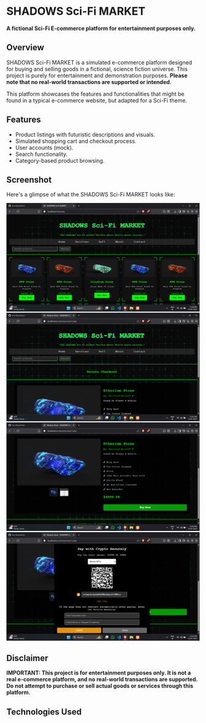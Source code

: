 # SHADOWS Sci-Fi MARKET

**A fictional Sci-Fi E-commerce platform for entertainment purposes only.**

## Overview

SHADOWS Sci-Fi MARKET is a simulated e-commerce platform designed for buying and selling goods in a fictional, science fiction universe.  This project is purely for entertainment and demonstration purposes.  **Please note that no real-world transactions are supported or intended.**

This platform showcases the features and functionalities that might be found in a typical e-commerce website, but adapted for a Sci-Fi theme.

## Features

*   Product listings with futuristic descriptions and visuals.
*   Simulated shopping cart and checkout process.
*   User accounts (mock).
*   Search functionality.
*   Category-based product browsing.

## Screenshot

Here's a glimpse of what the SHADOWS Sci-Fi MARKET looks like:

![Screenshot of SHADOWS Sci-Fi MARKET](./screenshots/Screenshot(300).png)
![Screenshot of SHADOWS Sci-Fi MARKET](./screenshots/Screenshot(301).png)
![Screenshot of SHADOWS Sci-Fi MARKET](./screenshots/Screenshot(302).png)
![Screenshot of SHADOWS Sci-Fi MARKET](./screenshots/Screenshot(303).png)


## Disclaimer

**IMPORTANT: This project is for entertainment purposes only. It is not a real e-commerce platform, and no real-world transactions are supported.  Do not attempt to purchase or sell actual goods or services through this platform.**

## Technologies Used
